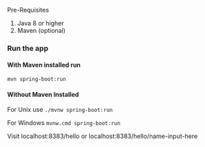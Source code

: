 Pre-Requisites
1. Java 8 or higher
2. Maven (optional)

### Run the app

#### With Maven installed run 
`mvn spring-boot:run`

#### Without Maven Installed
For Unix use `./mvnw spring-boot:run`

For Windows `mvnw.cmd spring-boot:run`

Visit localhost:8383/hello or localhost:8383/hello/name-input-here

